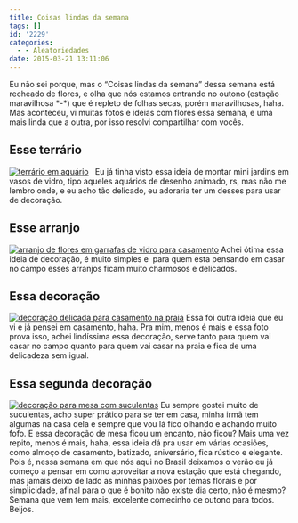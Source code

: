 ```yaml
---
title: Coisas lindas da semana
tags: []
id: '2229'
categories:
  - - Aleatoriedades
date: 2015-03-21 13:11:06
---
```


Eu não sei porque, mas o “Coisas lindas da semana” dessa semana está recheado de flores, e olha que nós estamos entrando no outono (estação maravilhosa \*-\*) que é repleto de folhas secas, porém maravilhosas, haha. Mas aconteceu, vi muitas fotos e ideias com flores essa semana, e uma mais linda que a outra, por isso resolvi compartilhar com vocês.

## Esse terrário

[![terrário em aquário ](http://natalia.blog.br/wp-content/uploads/2015/03/5a6b7a43b90740c3682117a3dee68b0b-683x1024.jpg)](http://natalia.blog.br/wp-content/uploads/2015/03/5a6b7a43b90740c3682117a3dee68b0b.jpg)   Eu já tinha visto essa ideia de montar mini jardins em vasos de vidro, tipo aqueles aquários de desenho animado, rs, mas não me lembro onde, e eu acho tão delicado, eu adoraria ter um desses para usar de decoração.

## Esse arranjo

[![arranjo de flores em garrafas de vidro para casamento ](http://natalia.blog.br/wp-content/uploads/2015/03/fc210f8fd4b213b510dfe0c53d7dcfad.jpg)](http://natalia.blog.br/wp-content/uploads/2015/03/fc210f8fd4b213b510dfe0c53d7dcfad.jpg) Achei ótima essa ideia de decoração, é muito simples e  para quem esta pensando em casar no campo esses arranjos ficam muito charmosos e delicados.

## Essa decoração

[![decoração delicada para casamento na praia ](http://natalia.blog.br/wp-content/uploads/2015/03/15dce6b35a7e8259e4ce67a1403bf151-683x1024.jpg)](http://natalia.blog.br/wp-content/uploads/2015/03/15dce6b35a7e8259e4ce67a1403bf151.jpg) Essa foi outra ideia que eu vi e já pensei em casamento, haha. Pra mim, menos é mais e essa foto prova isso, achei lindíssima essa decoração, serve tanto para quem vai casar no campo quanto para quem vai casar na praia e fica de uma delicadeza sem igual.

## Essa segunda decoração

[![decoração para mesa com suculentas](http://natalia.blog.br/wp-content/uploads/2015/03/b15dc85020b1cf698ae61146630f51bc.jpg)](http://natalia.blog.br/wp-content/uploads/2015/03/b15dc85020b1cf698ae61146630f51bc.jpg) Eu sempre gostei muito de suculentas, acho super prático para se ter em casa, minha irmã tem algumas na casa dela e sempre que vou lá fico olhando e achando muito fofo. E essa decoração de mesa ficou um encanto, não ficou? Mais uma vez repito, menos é mais, haha, essa ideia dá pra usar em várias ocasiões, como almoço de casamento, batizado, aniversário, fica rústico e elegante. Pois é, nessa semana em que nós aqui no Brasil deixamos o verão eu já começo a pensar em como aproveitar a nova estação que está chegando, mas jamais deixo de lado as minhas paixões por temas florais e por simplicidade, afinal para o que é bonito não existe dia certo, não é mesmo? Semana que vem tem mais, excelente comecinho de outono para todos. Beijos.
